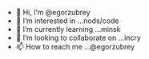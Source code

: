 - 👋 Hi, I’m @egorzubrey
- 👀 I’m interested in ...nods/code
- 🌱 I’m currently learning ...minsk
- 💞️ I’m looking to collaborate on ...incry
- 📫 How to reach me ...@egorzubrey

<!---
egorzubrey/egorzubrey is a ✨ special ✨ repository because its `README.md` (this file) appears on your GitHub profile.
You can click the Preview link to take a look at your changes.
--->
